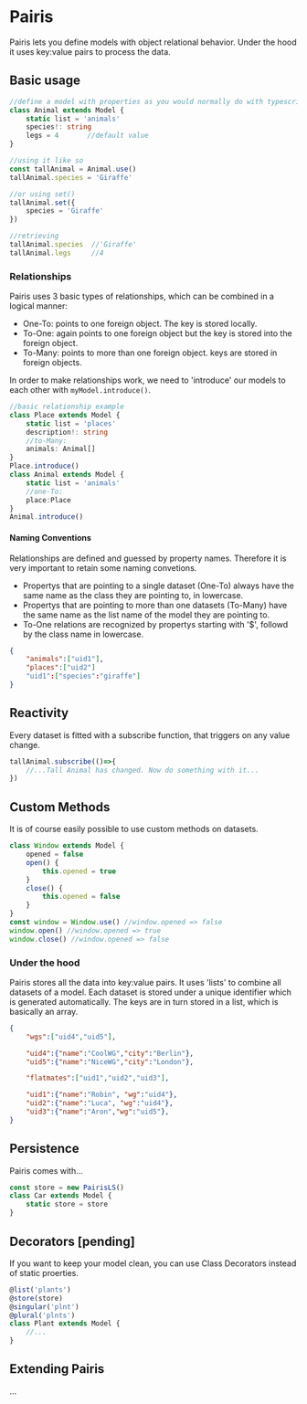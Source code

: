 # Pairis
Pairis lets you define models with object relational behavior. Under the hood
it uses key:value pairs to process the data.

## Basic usage
```ts
//define a model with properties as you would normally do with typescript
class Animal extends Model {
    static list = 'animals'
    species!: string
    legs = 4       //default value
}

//using it like so
const tallAnimal = Animal.use()
tallAnimal.species = 'Giraffe'

//or using set()
tallAnimal.set({
    species = 'Giraffe'
})

//retrieving
tallAnimal.species  //'Giraffe'
tallAnimal.legs     //4
```

### Relationships
Pairis uses 3 basic types of relationships, which can be combined in a logical manner:
- One-To: points to one foreign object. The key is stored locally.
- To-One: again points to one foreign object but the key is stored into the foreign object.
- To-Many: points to more than one foreign object. keys are stored in foreign objects.

In order to make relationships work, we need to 'introduce' our models to each other with `myModel.introduce()`.

```ts
//basic relationship example
class Place extends Model {
    static list = 'places'
    description!: string
    //to-Many:
    animals: Animal[]
}
Place.introduce()
class Animal extends Model {
    static list = 'animals'
    //one-To:
    place:Place
}
Animal.introduce()
```
#### Naming Conventions

Relationships are defined and guessed by property names. Therefore it is very important to retain some naming convetions.

- Propertys that are pointing to a single dataset (One-To) always have the same name as the class they are pointing to, in lowercase.
- Propertys that are pointing to more than one datasets (To-Many) have the same name as the list name of the model they are pointing to.
- To-One relations are recognized by propertys starting with '$', followd by the class name in lowercase.


```JSON
{
    "animals":["uid1"],
    "places":["uid2"]
    "uid1":["species":"giraffe"]
}
```


## Reactivity
Every dataset is fitted with a subscribe function, that triggers on any value change.
```ts
tallAnimal.subscribe(()=>{
    //...Tall Animal has changed. Now do something with it...
})
```

## Custom Methods
It is of course easily possible to use custom methods on datasets.
```ts
class Window extends Model {
    opened = false
    open() {
        this.opened = true
    }
    close() {
        this.opened = false
    }
}
const window = Window.use() //window.opened => false
window.open() //window.opened => true
window.close() //window.opened => false
```


### Under the hood
Pairis stores all the data into key:value pairs. It uses 'lists' to combine all datasets of a model. Each dataset is stored under a unique identifier which is generated automatically. The keys are in turn stored in a list, which is basically an array.

```JSON
{
    "wgs":["uid4","uid5"],

    "uid4":{"name":"CoolWG","city":"Berlin"},
    "uid5":{"name":"NiceWG","city":"London"},

    "flatmates":["uid1","uid2","uid3"],

    "uid1":{"name":"Robin", "wg":"uid4"},
    "uid2":{"name":"Luca", "wg":"uid4"},
    "uid3":{"name":"Aron","wg":"uid5"},
}

```


## Persistence
Pairis comes with...

```ts
const store = new PairisLS()
class Car extends Model {
    static store = store
}
```
## Decorators [pending]
If you want to keep your model clean, you can use Class Decorators instead of static proerties.
```ts
@list('plants')
@store(store)
@singular('plnt')
@plural('plnts')
class Plant extends Model {
    //...
}
```

## Extending Pairis
...
